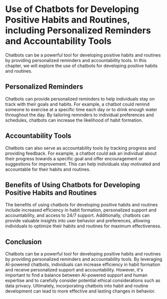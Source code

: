 Use of Chatbots for Developing Positive Habits and Routines, including Personalized Reminders and Accountability Tools
========================================================================================================================================================================================

Chatbots can be a powerful tool for developing positive habits and routines by providing personalized reminders and accountability tools. In this chapter, we will explore the use of chatbots for developing positive habits and routines.

Personalized Reminders
----------------------

Chatbots can provide personalized reminders to help individuals stay on track with their goals and habits. For example, a chatbot could remind someone to exercise at a specific time each day or to drink enough water throughout the day. By tailoring reminders to individual preferences and schedules, chatbots can increase the likelihood of habit formation.

Accountability Tools
--------------------

Chatbots can also serve as accountability tools by tracking progress and providing feedback. For example, a chatbot could ask an individual about their progress towards a specific goal and offer encouragement or suggestions for improvement. This can help individuals stay motivated and accountable for their habits and routines.

Benefits of Using Chatbots for Developing Positive Habits and Routines
----------------------------------------------------------------------

The benefits of using chatbots for developing positive habits and routines include increased efficiency in habit formation, personalized support and accountability, and access to 24/7 support. Additionally, chatbots can provide valuable insights into user behavior and preferences, allowing individuals to optimize their habits and routines for maximum effectiveness.

Conclusion
----------

Chatbots can be a powerful tool for developing positive habits and routines by providing personalized reminders and accountability tools. By leveraging AI-powered chatbots, individuals can increase efficiency in habit formation and receive personalized support and accountability. However, it's important to find a balance between AI-powered support and human expertise and to carefully consider potential ethical considerations such as data privacy. Ultimately, incorporating chatbots into habit and routine development can lead to more effective and lasting changes in behavior.
